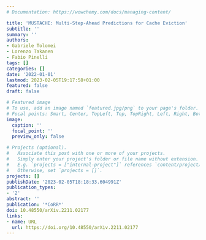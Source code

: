 ```yaml
---
# Documentation: https://wowchemy.com/docs/managing-content/

title: 'MUSTACHE: Multi-Step-Ahead Predictions for Cache Eviction'
subtitle: ''
summary: ''
authors:
- Gabriele Tolomei
- Lorenzo Takanen
- Fabio Pinelli
tags: []
categories: []
date: '2022-01-01'
lastmod: 2023-02-05T19:17:58+01:00
featured: false
draft: false

# Featured image
# To use, add an image named `featured.jpg/png` to your page's folder.
# Focal points: Smart, Center, TopLeft, Top, TopRight, Left, Right, BottomLeft, Bottom, BottomRight.
image:
  caption: ''
  focal_point: ''
  preview_only: false

# Projects (optional).
#   Associate this post with one or more of your projects.
#   Simply enter your project's folder or file name without extension.
#   E.g. `projects = ["internal-project"]` references `content/project/deep-learning/index.md`.
#   Otherwise, set `projects = []`.
projects: []
publishDate: '2023-02-05T18:18:33.604991Z'
publication_types:
- '2'
abstract: ''
publication: '*CoRR*'
doi: 10.48550/arXiv.2211.02177
links:
- name: URL
  url: https://doi.org/10.48550/arXiv.2211.02177
---
```

